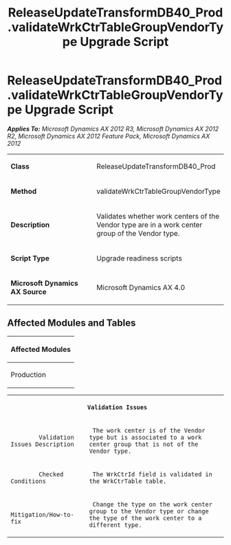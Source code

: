﻿---
title: ReleaseUpdateTransformDB40_Prod.validateWrkCtrTableGroupVendorType Upgrade Script
TOCTitle: ReleaseUpdateTransformDB40_Prod.validateWrkCtrTableGroupVendorType Upgrade Script
ms:assetid: 123611cf-59cb-da6f-c735-d3ad817611be
ms:mtpsurl: https://msdn.microsoft.com/en-us/library/JJ735825(v=AX.60)
ms:contentKeyID: 49706735
ms.date: 05/18/2015
mtps_version: v=AX.60
---

# ReleaseUpdateTransformDB40\_Prod.validateWrkCtrTableGroupVendorType Upgrade Script 


_**Applies To:** Microsoft Dynamics AX 2012 R3, Microsoft Dynamics AX 2012 R2, Microsoft Dynamics AX 2012 Feature Pack, Microsoft Dynamics AX 2012_

<table>
<colgroup>
<col style="width: 50%" />
<col style="width: 50%" />
</colgroup>
<tbody>
<tr class="odd">
<td><p><strong>Class</strong></p></td>
<td><p>ReleaseUpdateTransformDB40_Prod</p></td>
</tr>
<tr class="even">
<td><p><strong>Method</strong></p></td>
<td><p>validateWrkCtrTableGroupVendorType</p></td>
</tr>
<tr class="odd">
<td><p><strong>Description</strong></p></td>
<td><p>Validates whether work centers of the Vendor type are in a work center group of the Vendor type.</p></td>
</tr>
<tr class="even">
<td><p><strong>Script Type</strong></p></td>
<td><p>Upgrade readiness scripts</p></td>
</tr>
<tr class="odd">
<td><p><strong>Microsoft Dynamics AX Source</strong></p></td>
<td><p>Microsoft Dynamics AX 4.0</p></td>
</tr>
</tbody>
</table>


## Affected Modules and Tables

<table>
<colgroup>
<col style="width: 100%" />
</colgroup>
<thead>
<tr class="header">
<th><p>Affected Modules</p></th>
</tr>
</thead>
<tbody>
<tr class="odd">
<td><p>Production</p></td>
</tr>
</tbody>
</table>


<table xmlns="http://www.w3.org/1999/xhtml">
              <tr><th colspan="2">
		
   <p>
   
	 Validation Issues
  </p>
  </th></tr>
              <tr><td>
		
   <p>
   
	 
            Validation Issues Description
          
  </p>
  </td><td>
		
   <p>
   
	 The work center is of the Vendor type but is associated to a work center group that is not of the Vendor type.
  </p>
  </td></tr>
              <tr><td>
		
   <p>
   
	 
            Checked Conditions
          
  </p>
  </td><td>
		
   <p>
   
	 The WrkCtrId field is validated in the WrkCtrTable table.
  </p>
  </td></tr>
              <tr><td>
		
   <p>
   
	 
            Mitigation/How-to-fix
          
  </p>
  </td><td>
		
   <p>
   
	 Change the type on the work center group to the Vendor type or change the type of the work center to a different type.
  </p>
  </td></tr>
            </table>

  


